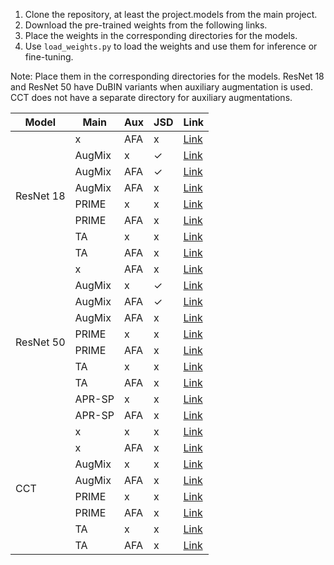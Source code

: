 1. Clone the repository, at least the project.models from the main project.
2. Download the pre-trained weights from the following links.
3. Place the weights in the corresponding directories for the models.
4. Use ```load_weights.py``` to load the weights and use them for inference or fine-tuning.

Note: Place them in the corresponding directories for the models. ResNet 18 and ResNet 50 have DuBIN variants when auxiliary augmentation is used. CCT does not have a separate directory for auxiliary augmentations.

<table>
<thead>
  <tr>
    <th>Model</th>
    <th>Main</th>
    <th>Aux</th>
    <th>JSD</th>
    <th>Link</th>
  </tr>
</thead>
<tbody>
  <tr>
    <td rowspan="8">ResNet 18</td>
    <td>x</td>
    <td>AFA</td>
    <td>x</td>
    <td><a href="https://drive.google.com/file/d/1pEytszxxiujQeIw4Vdf_u7P7q65iztaB/view?usp=sharing">Link</a></td>
  </tr>
  <tr>
    <td>AugMix</td>
    <td>x</td>
    <td>✓</td>
    <td><a href="https://drive.google.com/file/d/1B6M1ZtEYTW57xyhJGeNb0Jyj5wcxMZbg/view?usp=sharing">Link</a></td>
  </tr>
  <tr>
    <td>AugMix</td>
    <td>AFA</td>
    <td>✓</td>
    <td><a href="https://drive.google.com/file/d/1QTdUil6t42uFGyc2_rfiBmbaRnJqSqrg/view?usp=sharing">Link</a></td>
  </tr>
  <tr>
    <td>AugMix</td>
    <td>AFA</td>
    <td>x</td>
    <td><a href="https://drive.google.com/file/d/1eIiunPUBjv8E5qagJfsYTwAb3BNiUArK/view?usp=sharing">Link</a></td>
  </tr>
  <tr>
    <td>PRIME</td>
    <td>x</td>
    <td>x</td>
    <td><a href="https://drive.google.com/file/d/1XfRL_H72yEnQ8Zd6U8VbgLtbyBsfxlHy/view?usp=sharing">Link</a></td>
  </tr>
  <tr>
    <td>PRIME</td>
    <td>AFA</td>
    <td>x</td>
    <td><a href="https://drive.google.com/file/d/1OeKQuda8RTRGgH92wQtUpBE9yco3KMm8/view?usp=sharing">Link</a></td>
  </tr>
  <tr>
    <td>TA</td>
    <td>x</td>
    <td>x</td>
    <td><a href="https://drive.google.com/file/d/1XjGTzNUAv_Bzjj3jZWHHPVpR-ZEA_0i4/view?usp=sharing">Link</a></td>
  </tr>
  <tr>
    <td>TA</td>
    <td>AFA</td>
    <td>x</td>
    <td><a href="https://drive.google.com/file/d/17T2FrTKW7h3Fejt4e-ESwBM6z_lqYoYn/view?usp=sharing">Link</a></td>
  </tr>
  <tr>
    <td rowspan="10">ResNet 50</td>
    <td>x</td>
    <td>AFA</td>
    <td>x</td>
    <td><a href="https://drive.google.com/file/d/1zN-D3j99u054dwDOrCfUhtadXRcn0m9-/view?usp=sharing">Link</a></td>
  </tr>
  <tr>
    <td>AugMix</td>
    <td>x</td>
    <td>✓</td>
    <td><a href="https://drive.google.com/file/d/1nE28HiJzXZtyzMFd0KfN_9Ud5NWqYaIV/view?usp=sharing">Link</a></td>
  </tr>
  <tr>
    <td>AugMix</td>
    <td>AFA</td>
    <td>✓</td>
    <td><a href="https://drive.google.com/file/d/1aqc3-CU5MLNVMvfpnoQ-dOWGu6b7TuHp/view?usp=sharing">Link</a></td>
  </tr>
  <tr>
    <td>AugMix</td>
    <td>AFA</td>
    <td>x</td>
    <td><a href="https://drive.google.com/file/d/19jLf4T4JGofLysAgR4PaOnRerma2QgR0/view?usp=sharing">Link</a></td>
  </tr>
  <tr>
    <td>PRIME</td>
    <td>x</td>
    <td>x</td>
    <td><a href="https://drive.google.com/file/d/1rTXTedSp8uXVdVS6KZtV-KmaRVMu76WT/view?usp=sharing">Link</a></td>
  </tr>
  <tr>
    <td>PRIME</td>
    <td>AFA</td>
    <td>x</td>
    <td><a href="https://drive.google.com/file/d/1OEhAY_yP-GPq7zowt0wrndjDo2H7dAUd/view?usp=sharing">Link</a></td>
  </tr>
  <tr>
    <td>TA</td>
    <td>x</td>
    <td>x</td>
    <td><a href="https://drive.google.com/file/d/1LNzUyKxQr43bY67gj4v73EUEXU6b19sp/view?usp=sharing">Link</a></td>
  </tr>
  <tr>
    <td>TA</td>
    <td>AFA</td>
    <td>x</td>
    <td><a href="https://drive.google.com/file/d/1pi0tX3AT_nuHBSxPo0LK9Gow3dfc5VEe/view?usp=sharing">Link</a></td>
  </tr>
  <tr>
    <td>APR-SP</td>
    <td>x</td>
    <td>x</td>
    <td><a href="https://drive.google.com/file/d/1iCFsqCktb3j2sk4_pfmRRS5ullThfpCp/view?usp=sharing">Link</a></td>
  </tr>
  <tr>
    <td>APR-SP</td>
    <td>AFA</td>
    <td>x</td>
    <td><a href="https://drive.google.com/file/d/1HRVLuHfMdU4ohk31uhc55tU45cgKJcVc/view?usp=sharing">Link</a></td>
  </tr>
  <tr>
    <td rowspan="8">CCT</td>
    <td>x</td>
    <td>x</td>
    <td>x</td>
    <td><a href="https://drive.google.com/file/d/17Xn52mQh2ai_0wgbSYYiuV9ec1ADGPIl/view?usp=sharing">Link</a></td>
  </tr>
  <tr>
    <td>x</td>
    <td>AFA</td>
    <td>x</td>
    <td><a href="https://drive.google.com/file/d/1HfWm7agkwF0pjob6cMWsNBf-8I3ozdGY/view?usp=sharing">Link</a></td>
  </tr>
  <tr>
    <td>AugMix</td>
    <td>x</td>
    <td>x</td>
    <td><a href="https://drive.google.com/file/d/1l7CLQPa2SIqG_bZDGAgHRqPCyo78aYHQ/view?usp=sharing">Link</a></td>
  </tr>
  <tr>
    <td>AugMix</td>
    <td>AFA</td>
    <td>x</td>
    <td><a href="https://drive.google.com/file/d/1Ael025TqhLeh6HKNO3KJmIvnsCFdmEvM/view?usp=sharing">Link</a></td>
  </tr>
  <tr>
    <td>PRIME</td>
    <td>x</td>
    <td>x</td>
    <td><a href="https://drive.google.com/file/d/1dW74eYLr7bcdK05-E8TrvyOcSDCW-bUV/view?usp=sharing">Link</a></td>
  </tr>
  <tr>
    <td>PRIME</td>
    <td>AFA</td>
    <td>x</td>
    <td><a href="https://drive.google.com/file/d/1bFNazyJy-o3Z3SaGD-LyKNK5QUL1IPfd/view?usp=sharing">Link</a></td>
  </tr>
  <tr>
    <td>TA</td>
    <td>x</td>
    <td>x</td>
    <td><a href="https://drive.google.com/file/d/1oszFNjdMhO70r9wWD8YNsGR4FCfGdJAc/view?usp=sharing">Link</a></td>
  </tr>
  <tr>
    <td>TA</td>
    <td>AFA</td>
    <td>x</td>
    <td><a href="https://drive.google.com/file/d/1C6dv30Aq7zBeKMtWkW9jWiCqpDvQ4WNH/view?usp=sharing">Link</a></td>
  </tr>
</tbody>
</table>